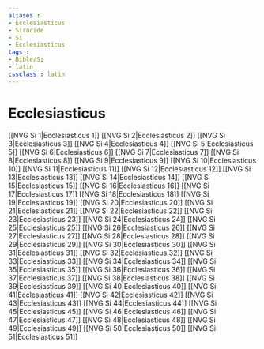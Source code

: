 ```yaml
---
aliases : 
- Ecclesiasticus
- Siracide
- Si
- Ecclesiasticus
tags : 
- Bible/Si
- latin
cssclass : latin
---
```


# Ecclesiasticus

[[NVG Si 1|Ecclesiasticus 1]]
[[NVG Si 2|Ecclesiasticus 2]]
[[NVG Si 3|Ecclesiasticus 3]]
[[NVG Si 4|Ecclesiasticus 4]]
[[NVG Si 5|Ecclesiasticus 5]]
[[NVG Si 6|Ecclesiasticus 6]]
[[NVG Si 7|Ecclesiasticus 7]]
[[NVG Si 8|Ecclesiasticus 8]]
[[NVG Si 9|Ecclesiasticus 9]]
[[NVG Si 10|Ecclesiasticus 10]]
[[NVG Si 11|Ecclesiasticus 11]]
[[NVG Si 12|Ecclesiasticus 12]]
[[NVG Si 13|Ecclesiasticus 13]]
[[NVG Si 14|Ecclesiasticus 14]]
[[NVG Si 15|Ecclesiasticus 15]]
[[NVG Si 16|Ecclesiasticus 16]]
[[NVG Si 17|Ecclesiasticus 17]]
[[NVG Si 18|Ecclesiasticus 18]]
[[NVG Si 19|Ecclesiasticus 19]]
[[NVG Si 20|Ecclesiasticus 20]]
[[NVG Si 21|Ecclesiasticus 21]]
[[NVG Si 22|Ecclesiasticus 22]]
[[NVG Si 23|Ecclesiasticus 23]]
[[NVG Si 24|Ecclesiasticus 24]]
[[NVG Si 25|Ecclesiasticus 25]]
[[NVG Si 26|Ecclesiasticus 26]]
[[NVG Si 27|Ecclesiasticus 27]]
[[NVG Si 28|Ecclesiasticus 28]]
[[NVG Si 29|Ecclesiasticus 29]]
[[NVG Si 30|Ecclesiasticus 30]]
[[NVG Si 31|Ecclesiasticus 31]]
[[NVG Si 32|Ecclesiasticus 32]]
[[NVG Si 33|Ecclesiasticus 33]]
[[NVG Si 34|Ecclesiasticus 34]]
[[NVG Si 35|Ecclesiasticus 35]]
[[NVG Si 36|Ecclesiasticus 36]]
[[NVG Si 37|Ecclesiasticus 37]]
[[NVG Si 38|Ecclesiasticus 38]]
[[NVG Si 39|Ecclesiasticus 39]]
[[NVG Si 40|Ecclesiasticus 40]]
[[NVG Si 41|Ecclesiasticus 41]]
[[NVG Si 42|Ecclesiasticus 42]]
[[NVG Si 43|Ecclesiasticus 43]]
[[NVG Si 44|Ecclesiasticus 44]]
[[NVG Si 45|Ecclesiasticus 45]]
[[NVG Si 46|Ecclesiasticus 46]]
[[NVG Si 47|Ecclesiasticus 47]]
[[NVG Si 48|Ecclesiasticus 48]]
[[NVG Si 49|Ecclesiasticus 49]]
[[NVG Si 50|Ecclesiasticus 50]]
[[NVG Si 51|Ecclesiasticus 51]]
